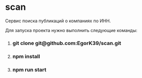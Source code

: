 # scan
Cервис поиска публикаций о компаниях по ИНН.

Для запуска проекта нужно выполнить следующие команды:
<ol>
  <li><h3>git clone git@github.com:EgorK39/scan.git</h1></li>
  <li><h3>npm install</h1></li>
  <li><h3>npm run start</h1></li>
</ol>
